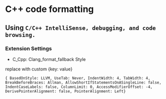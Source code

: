 # C++ code formatting

## Using `C/C++ IntelliSense, debugging, and code browsing.`

### Extension Settings

* C_Cpp: Clang_format_fallback Style

replace with custom {key: value}

```
{ BasedOnStyle: LLVM, UseTab: Never, IndentWidth: 4, TabWidth: 4, BreakBeforeBraces: Allman, AllowShortIfStatementsOnASingleLine: false, IndentCaseLabels: false, ColumnLimit: 0, AccessModifierOffset: -4, DerivePointerAlignment: false, PointerAlignment: Left}
```
